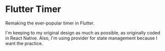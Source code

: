 # Flutter Timer

Remaking the ever-popular timer in Flutter.

I'm keeping to my original design as much as possible, as originally coded in React Native.
Also, I'm using provider for state management because I want the practice.
